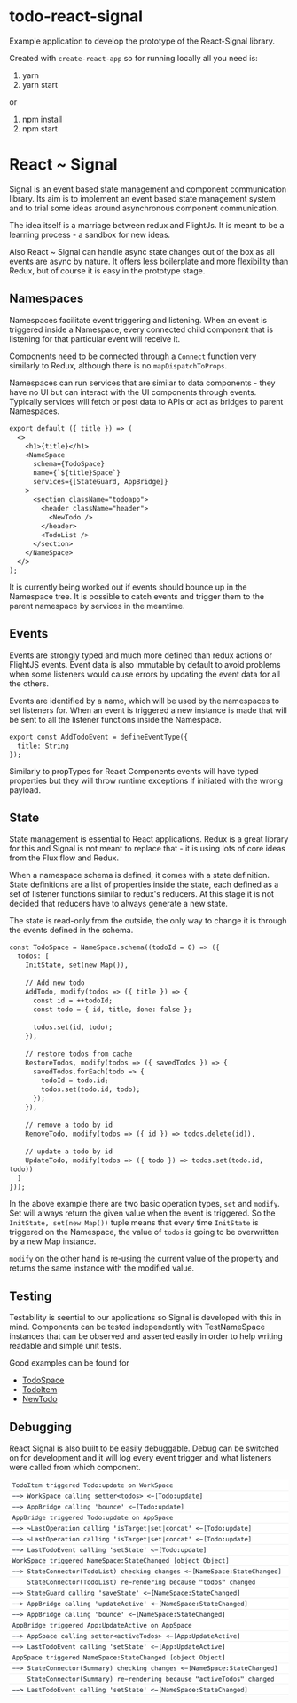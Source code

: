 # todo-react-signal

Example application to develop the prototype of the React-Signal library.

Created with `create-react-app` so for running locally all you need is:
1) yarn
2) yarn start

or

1) npm install
2) npm start


# React ~ Signal

Signal is an event based state management and component communication library. Its aim is to implement an event based state management system and to trial some ideas around asynchronous component communication.

The idea itself is a marriage between redux and FlightJs. It is meant to be a learning process - a sandbox for new ideas.

Also React ~ Signal can handle async state changes out of the box as all events are async by nature. It offers less boilerplate and more flexibility than Redux, but of course it is easy in the prototype stage.

## Namespaces

Namespaces facilitate event triggering and listening. When an event is triggered inside a Namespace, every connected child component that is listening for that particular event will receive it.

Components need to be connected through a `Connect` function very similarly to Redux, although there is no `mapDispatchToProps`.

Namespaces can run services that are similar to data components - they have no UI but can interact with the UI components through events. Typically services will fetch or post data to APIs or act as bridges to parent Namespaces. 

```
export default ({ title }) => (
  <>
    <h1>{title}</h1>
    <NameSpace
      schema={TodoSpace}
      name={`${title}Space`}
      services={[StateGuard, AppBridge]}
    >
      <section className="todoapp">
        <header className="header">
          <NewTodo />
        </header>
        <TodoList />
      </section>
    </NameSpace>
  </>
);
```

It is currently being worked out if events should bounce up in the Namespace tree. It is possible to catch events and trigger them to the parent namespace by services in the meantime.


## Events

Events are strongly typed and much more defined than redux actions or FlightJS events. Event data is also immutable by default to avoid problems when some listeners would cause errors by updating the event data for all the others.

Events are identified by a name, which will be used by the namespaces to set listeners for. When an event is triggered a new instance is made that will be sent to all the listener functions inside the Namespace.

```
export const AddTodoEvent = defineEventType({
  title: String
});
```

Similarly to propTypes for React Components events will have typed properties but they will throw runtime exceptions if initiated with the wrong payload.

## State

State management is essential to React applications. Redux is a great library for this and Signal is not meant to replace that - it is using lots of core ideas from the Flux flow and Redux.

When a namespace schema is defined, it comes with a state definition. State definitions are a list of properties inside the state, each defined as a set of listener functions similar to redux's reducers. At this stage it is not decided that reducers have to always generate a new state.

The state is read-only from the outside, the only way to change it is through the events defined in the schema.

```
const TodoSpace = NameSpace.schema((todoId = 0) => ({
  todos: [
    InitState, set(new Map()),
    
    // Add new todo
    AddTodo, modify(todos => ({ title }) => {
      const id = ++todoId;
      const todo = { id, title, done: false };

      todos.set(id, todo);
    }),
    
    // restore todos from cache
    RestoreTodos, modify(todos => ({ savedTodos }) => {
      savedTodos.forEach(todo => {
        todoId = todo.id;
        todos.set(todo.id, todo);
      });
    }),
    
    // remove a todo by id
    RemoveTodo, modify(todos => ({ id }) => todos.delete(id)),
    
    // update a todo by id
    UpdateTodo, modify(todos => ({ todo }) => todos.set(todo.id, todo))
  ]
}));
```
In the above example there are two basic operation types, `set` and `modify`. Set will always return the given value when the event is triggered. So the `InitState, set(new Map())` tuple means that every time `InitState` is triggered on the Namespace, the value of `todos` is going to be overwritten by a new Map instance.

`modify` on the other hand is re-using the current value of the property and returns the same instance with the modified value.

## Testing

Testability is seential to our applications so Signal is developed with this in mind. Components can be tested independently with TestNameSpace instances that can be observed and asserted easily in order to help writing readable and simple unit tests.

Good examples can be found for
- [TodoSpace](https://github.com/jsbuzz/todo-react-signal/blob/master/src/signal/TodoSpace.spec.js)
- [TodoItem](https://github.com/jsbuzz/todo-react-signal/blob/master/src/components/TodoItem/TodoItem.spec.jsx)
- [NewTodo](https://github.com/jsbuzz/todo-react-signal/blob/master/src/components/NewTodo/NewTodo.spec.jsx)

## Debugging

React Signal is also built to be easily debuggable. Debug can be switched on for development and it will log every event trigger and what listeners were called from which component.

![debug screenshot from console](https://github.com/jsbuzz/todo-react-signal/blob/master/images/Debug%20Screen%20Shot.png)
